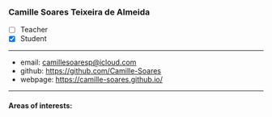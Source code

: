### Camille Soares Teixeira de Almeida   
- [ ] Teacher  
- [x] Student  
---  
* email: camillesoaresp@icloud.com
* github: https://github.com/Camille-Soares 
* webpage: https://camille-soares.github.io/
--- 
#### Areas of interests: 
```
```
